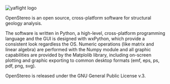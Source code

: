 ![yaflight logo](http://www.igc.usp.br/uploads/pics/openstereo_icon_01.png)

OpenStereo is an open source, cross-platform software for structural geology analysis.

The software is written in Python, a high-level, cross-platform programming language and 
the GUI is designed with wxPython, which provide a consistent look regardless the OS. 
Numeric operations (like matrix and linear algebra) are performed with the Numpy module and 
all graphic capabilities are provided by the Matplolib library, including on-screen plotting and 
graphic exporting to common desktop formats (emf, eps, ps, pdf, png, svg).

OpenStereo is released under the GNU General Public License v.3.
